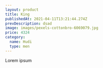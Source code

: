 ```yaml
---
layout: product
title: King
publishedAt: 2021-04-11T13:21:44.274Z
prevDescription: dsad
image: images/pexels-cottonbro-6069079.jpg
price: 4324
category:
  name: Hudi
  type: men
---
```

Lorem ipsum